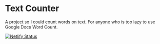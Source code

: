 # Text Counter

A project so I could count words on text. For anyone who is too lazy to use Google Docs Word Count.

[![Netlify Status](https://api.netlify.com/api/v1/badges/99208cdd-c7a6-4ba3-b7be-c67a25bb7225/deploy-status)](https://app.netlify.com/sites/counting-text/deploys)
